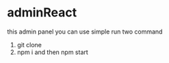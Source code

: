 # adminReact
this admin panel you can use simple run two command
1. git clone
2. npm i and then npm start
